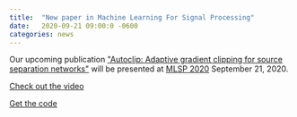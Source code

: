 ```yaml
---
title:  "New paper in Machine Learning For Signal Processing"
date:   2020-09-21 09:00:0 -0600
categories: news 
---
```

Our upcoming publication ["Autoclip: Adaptive gradient clipping for source separation networks"](/publications) will be presented at [MLSP 2020](https://ieeemlsp.cc) September 21, 2020.

[Check out the video](https://youtu.be/Rc0AN_PzyE0)

[Get the code](https://github.com/pseeth/autoclip)
